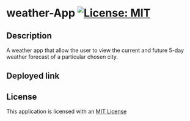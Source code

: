 # weather-App  [![License: MIT](https://img.shields.io/badge/License-MIT-yellow.svg)](https://opensource.org/licenses/MIT)

## Description

A weather app that allow the user to view the current and future 5-day weather forecast of a particular chosen city.

## Deployed link

## License

This application is licensed with an [MIT License](./LICENSE)

